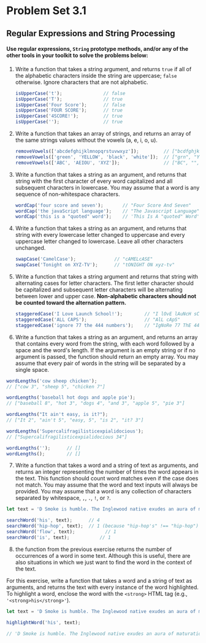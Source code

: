 # Problem Set 3.1
## Regular Expressions and String Processing

#### Use regular expressions, `String` prototype methods, and/or any of the other tools in your toolkit to solve the problems below:

1. Write a function that takes a string argument, and returns `true` if all of the alphabetic characters inside the string are uppercase; `false` otherwise. Ignore characters that are not alphabetic.

      ```javascript
      isUpperCase('t');               // false
      isUpperCase('T');               // true
      isUpperCase('Four Score');      // false
      isUpperCase('FOUR SCORE');      // true
      isUpperCase('4SCORE!');         // true
      isUpperCase('');                // true
      ```

2. Write a function that takes an array of strings, and returns an array of the same strings values without the vowels (a, e, i, o, u).

      ```javascript
      removeVowels(['abcdefghijklmnopqrstuvwxyz']);         // ["bcdfghjklmnpqrstvwxyz"]
      removeVowels(['green', 'YELLOW', 'black', 'white']);  // ["grn", "YLLW", "blck", "wht"]
      removeVowels(['ABC', 'AEIOU', 'XYZ']);                // ["BC", "", "XYZ"]
      ```

3. Write a function that takes a string as an argument, and returns that string with the first character of every word capitalized and all subsequent characters in lowercase. You may assume that a word is any sequence of non-whitespace characters.

      ```javascript
      wordCap('four score and seven');       // "Four Score And Seven"
      wordCap('the javaScript language');    // "The Javascript Language"
      wordCap('this is a "quoted" word');    // 'This Is A "quoted" Word'
      ```

4. Write a function that takes a string as an argument, and returns that string with every lowercase letter changed to uppercase and every uppercase letter changed to lowercase. Leave all other characters unchanged.

      ```javascript
      swapCase('CamelCase');              // "cAMELcASE"
      swapCase('Tonight on XYZ-TV');      // "tONIGHT ON xyz-tv"
      ```

5. Write a function that takes a string argument and returns that string with alternating cases for letter characters. The first letter character should be capitalized and subsequent letter characters will be alternating between lower and upper case. **Non-alphabetic characters should not be counted toward the alternation pattern.**

      ```javascript
      staggeredCase('I Love Launch School!');        // "I lOvE lAuNcH sChOoL!"
      staggeredCase('ALL CAPS');                     // "AlL cApS"
      staggeredCase('ignore 77 the 444 numbers');    // "IgNoRe 77 ThE 444 nUmBeRs"
      ```

6. Write a function that takes a string as an argument, and returns an array that contains every word from the string, with each word followed by a space and the word's length. If the argument is an empty string or if no argument is passed, the function should return an empty array. You may assume that every pair of words in the string will be separated by a single space.

```javascript
wordLengths('cow sheep chicken');
// ["cow 3", "sheep 5", "chicken 7"]

wordLengths('baseball hot dogs and apple pie');
// ["baseball 8", "hot 3", "dogs 4", "and 3", "apple 5", "pie 3"]

wordLengths("It ain't easy, is it?");
// ["It 2", "ain't 5", "easy, 5", "is 2", "it? 3"]

wordLengths('Supercalifragilisticexpialidocious');
// ["Supercalifragilisticexpialidocious 34"]

wordLengths('');      // []
wordLengths();        // []
```

7. Write a function that takes a word and a string of text as arguments, and returns an integer representing the number of times the word appears in the text. This function should count word matches even if the case does not match. You may assume that the word and text inputs will always be provided. You may assume that a word is any collection of characters separated by whitespace, `,`, `.`, `!`, or `?`.

```javascript
let text = 'D Smoke is humble. The Inglewood native exudes an aura of maturation, needed for his quick ascension into popular culture as the first winner of Rhythm + Flow, Netflix’s hip-hop reality competition centered on the discovery of hip-hop’s next star. His signature authenticity shone throughout the 10-episode series and international audiences were drawn to his charisma as he proudly rapped about his lived experiences as a young black man in Inglewood.';

searchWord('his', text);      // 4
searchWord('hip-hop', text);  // 1 (because "hip-hop's" !== "hip-hop")
searchWord('flow', text);           // 1
searchWord('is', text);           // 1
```

8. the function from the previous exercise returns the number of occurrences of a word in some text. Although this is useful, there are also situations in which we just want to find the word in the context of the text.

For this exercise, write a function that takes a word and a string of text as arguments, and returns the text with every instance of the word highlighted. To highlight a word, enclose the word with the `<strong>` HTML tag (e.g., `'<strong>his</strong>'`).

```javascript
let text = 'D Smoke is humble. The Inglewood native exudes an aura of maturation, needed for his quick ascension into popular culture as the first winner of Rhythm + Flow, Netflix’s hip-hop reality competition centered on the discovery of hip-hop’s next star. His signature authenticity shone throughout the 10-episode series and international audiences were drawn to his charisma as he proudly rapped about his lived experiences as a young black man in Inglewood.';

highlightWord('his', text);

// 'D Smoke is humble. The Inglewood native exudes an aura of maturation, needed for <strong>his</strong> quick ascension into popular culture as the first winner of Rhythm + Flow, Netflix’s hip-hop reality competition centered on the discovery of hip-hop’s next star. <strong>His</strong> signature authenticity shone throughout the 10-episode series and international audiences were drawn to <strong>his</strong> charisma as he proudly rapped about <strong>his</strong> lived experiences as a young black man in Inglewood.';

